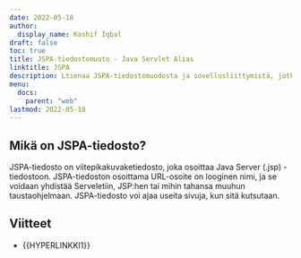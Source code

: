 ```yaml
---
date: 2022-05-18
author:
  display_name: Kashif Iqbal
draft: false
toc: true
title: JSPA-tiedostomuoto - Java Servlet Alias
linktitle: JSPA
description: Ltienaa JSPA-tiedostomuodosta ja sovellusliittymistä, jotka voivat luoda ja avata JSPA-tiedostons.
menu:
  docs:
    parent: "web"
lastmod: 2022-05-18
---
```


## Mikä on JSPA-tiedosto?

JSPA-tiedosto on viitepikakuvaketiedosto, joka osoittaa Java Server (.jsp) -tiedostoon. JSPA-tiedoston osoittama URL-osoite on looginen nimi, ja se voidaan yhdistää Serveletiin, JSP:hen tai mihin tahansa muuhun taustaohjelmaan. JSPA-tiedosto voi ajaa useita sivuja, kun sitä kutsutaan.

## Viitteet ##

- {{HYPERLINKKI1}}

